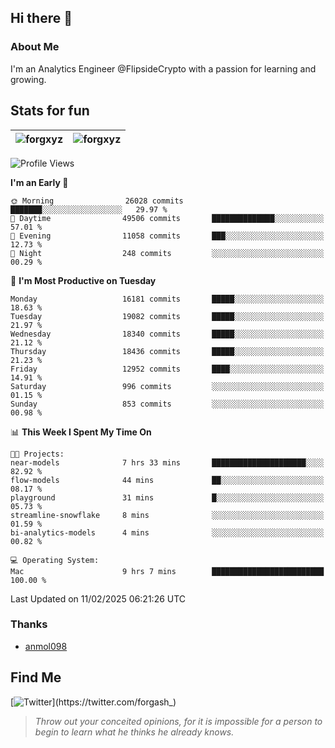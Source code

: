 ## Hi there 👋

### About Me

I'm an Analytics Engineer @FlipsideCrypto with a passion for learning and growing.
  
## Stats for fun

| <img align="center" src="https://github-readme-streak-stats.herokuapp.com/?user=forgxyz&theme=tokyonight" alt="forgxyz" /> | <img align="center" src="https://github-readme-stats.vercel.app/api?username=forgxyz&theme=tokyonight&show_icons=true" alt="forgxyz" /> |
| ------------- |------------- |


<!--START_SECTION:waka-->
![Profile Views](http://img.shields.io/badge/Profile%20Views-9-blue)

**I'm an Early 🐤** 

```text
🌞 Morning                26028 commits       ███████░░░░░░░░░░░░░░░░░░   29.97 % 
🌆 Daytime                49506 commits       ██████████████░░░░░░░░░░░   57.01 % 
🌃 Evening                11058 commits       ███░░░░░░░░░░░░░░░░░░░░░░   12.73 % 
🌙 Night                  248 commits         ░░░░░░░░░░░░░░░░░░░░░░░░░   00.29 % 
```
📅 **I'm Most Productive on Tuesday** 

```text
Monday                   16181 commits       █████░░░░░░░░░░░░░░░░░░░░   18.63 % 
Tuesday                  19082 commits       █████░░░░░░░░░░░░░░░░░░░░   21.97 % 
Wednesday                18340 commits       █████░░░░░░░░░░░░░░░░░░░░   21.12 % 
Thursday                 18436 commits       █████░░░░░░░░░░░░░░░░░░░░   21.23 % 
Friday                   12952 commits       ████░░░░░░░░░░░░░░░░░░░░░   14.91 % 
Saturday                 996 commits         ░░░░░░░░░░░░░░░░░░░░░░░░░   01.15 % 
Sunday                   853 commits         ░░░░░░░░░░░░░░░░░░░░░░░░░   00.98 % 
```


📊 **This Week I Spent My Time On** 

```text
🐱‍💻 Projects: 
near-models              7 hrs 33 mins       █████████████████████░░░░   82.92 % 
flow-models              44 mins             ██░░░░░░░░░░░░░░░░░░░░░░░   08.17 % 
playground               31 mins             █░░░░░░░░░░░░░░░░░░░░░░░░   05.73 % 
streamline-snowflake     8 mins              ░░░░░░░░░░░░░░░░░░░░░░░░░   01.59 % 
bi-analytics-models      4 mins              ░░░░░░░░░░░░░░░░░░░░░░░░░   00.82 % 

💻 Operating System: 
Mac                      9 hrs 7 mins        █████████████████████████   100.00 % 
```


 Last Updated on 11/02/2025 06:21:26 UTC
<!--END_SECTION:waka-->

### Thanks
 - [anmol098](https://github.com/anmol098/waka-readme-stats/)
  
## Find Me
[![Twitter](https://img.shields.io/twitter/url/https/twitter.com/forgash_.svg?style=social&label=Follow%20%40forgash_)](https://twitter.com/forgash_)


> *Throw out your conceited opinions, for it is impossible for a person to begin to learn what he thinks he already knows.* 
